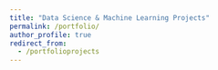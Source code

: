 ```yaml
---
title: "Data Science & Machine Learning Projects"
permalink: /portfolio/
author_profile: true
redirect_from:
  - /portfolioprojects
---
```

